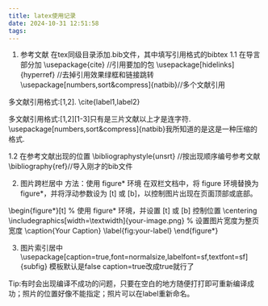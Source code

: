 ```yaml
---
title: latex使用记录
date: 2024-10-31 12:51:58
tags:
---
```

1. 参考文献
在tex同级目录添加.bib文件，其中填写引用格式的bibtex
1.1 在导言部分加
\usepackage{cite}  //引用要加的包
\usepackage[hidelinks]{hyperref} //去掉引用效果绿框和链接跳转
\usepackage[numbers,sort\&compress]{natbib}//多个文献引用

多文献引用格式:[1,2].   \cite{label1,label2}

多文献引用格式:[1,2][1-3]只有是三片文献以上才是连字符.  \usepackage[numbers,sort&compress]{natbib}我所知道的是这是一种压缩的格式.

1.2 在参考文献出现的位置
\bibliographystyle{unsrt} //按出现顺序编号参考文献
\bibliography{ref}//导入刚才的bib文件

2. 图片跨栏居中
方法：使用 figure* 环境
在双栏文档中，将 figure 环境替换为 figure*，并将浮动参数设为 [t] 或 [b]，以控制图片出现在页面顶部或底部。

\begin{figure*}[t] % 使用 figure* 环境，并设置 [t] 或 [b] 控制位置
    \centering
    \includegraphics[width=\textwidth]{your-image.png} % 设置图片宽度为整页宽度
    \caption{Your Caption}
    \label{fig:your-label}
\end{figure*}

3. 图片索引居中
\usepackage[caption=true,font=normalsize,labelfont=sf,textfont=sf]{subfig}
模板默认是false
caption=true改成true就行了

Tip:有时会出现编译不成功的问题，只要在空白的地方随便打打即可重新编译成功；照片的位置好像不能指定；照片可以在label重新命名。